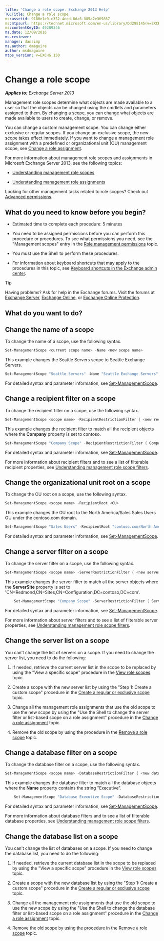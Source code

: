 ```yaml
---
title: 'Change a role scope: Exchange 2013 Help'
TOCTitle: Change a role scope
ms:assetid: 9180e1e0-c352-4ccd-8da6-885a2e309867
ms:mtpsurl: https://technet.microsoft.com/en-us/library/Dd298145(v=EXCHG.150)
ms:contentKeyID: 49289346
ms.date: 12/09/2016
ms.reviewer: 
manager: dansimp
ms.author: dmaguire
author: msdmaguire
mtps_version: v=EXCHG.150
---
```


# Change a role scope

_**Applies to:** Exchange Server 2013_

Management role scopes determine what objects are made available to a user so that the objects can be changed using the cmdlets and parameters assigned to them. By changing a scope, you can change what objects are made available to users to create, change, or remove.

You can change a custom management scope. You can change either exclusive or regular scopes. If you change an exclusive scope, the new scope takes effect immediately. If you want to change a management role assignment with a predefined or organizational unit (OU) management scope, see [Change a role assignment](change-a-role-assignment-exchange-2013-help.md).

For more information about management role scopes and assignments in Microsoft Exchange Server 2013, see the following topics:

  - [Understanding management role scopes](understanding-management-role-scopes-exchange-2013-help.md)

  - [Understanding management role assignments](understanding-management-role-assignments-exchange-2013-help.md)

Looking for other management tasks related to role scopes? Check out [Advanced permissions](advanced-permissions-exchange-2013-help.md).

## What do you need to know before you begin?

  - Estimated time to complete each procedure: 5 minutes

  - You need to be assigned permissions before you can perform this procedure or procedures. To see what permissions you need, see the "Management scopes" entry in the [Role management permissions](role-management-permissions-exchange-2013-help.md) topic.

  - You must use the Shell to perform these procedures.

  - For information about keyboard shortcuts that may apply to the procedures in this topic, see [Keyboard shortcuts in the Exchange admin center](keyboard-shortcuts-in-the-exchange-admin-center-2013-help.md).

> [!TIP]
> Having problems? Ask for help in the Exchange forums. Visit the forums at <A href="https://go.microsoft.com/fwlink/p/?linkid=60612">Exchange Server</A>, <A href="https://go.microsoft.com/fwlink/p/?linkid=267542">Exchange Online</A>, or <A href="https://go.microsoft.com/fwlink/p/?linkid=285351">Exchange Online Protection</A>.

## What do you want to do?

## Change the name of a scope

To change the name of a scope, use the following syntax.

```powershell
Set-ManagementScope <current scope name> -Name <new scope name>
```

This example changes the Seattle Servers scope to Seattle Exchange Servers.

```powershell
Set-ManagementScope "Seattle Servers" -Name "Seattle Exchange Servers"
```

For detailed syntax and parameter information, see [Set-ManagementScope](https://technet.microsoft.com/en-us/library/dd297996\(v=exchg.150\)).

## Change a recipient filter on a scope

To change the recipient filter on a scope, use the following syntax.

```powershell
Set-ManagementScope <scope name> -RecipientRestrictionFilter { <new recipient filter> }
```

This example changes the recipient filter to match all the recipient objects where the **Company** property is set to contoso.

```powershell
Set-ManagementScope "Company Scope" -RecipientRestrictionFilter { Company -eq 'contoso' }
```

For detailed syntax and parameter information, see [Set-ManagementScope](https://technet.microsoft.com/en-us/library/dd297996\(v=exchg.150\)).

For more information about recipient filters and to see a list of filterable recipient properties, see [Understanding management role scope filters](understanding-management-role-scope-filters-exchange-2013-help.md).

## Change the organizational unit root on a scope

To change the OU root on a scope, use the following syntax.

```powershell
Set-ManagementScope <scope name> -RecipientRoot <OU>
```

This example changes the OU root to the North America/Sales Sales Users OU under the contoso.com domain.

```powershell
Set-ManagementScope "Sales Users" -RecipientRoot "contoso.com/North America/Sales"
```

For detailed syntax and parameter information, see [Set-ManagementScope](https://technet.microsoft.com/en-us/library/dd297996\(v=exchg.150\)).

## Change a server filter on a scope

To change the server filter on a scope, use the following syntax.

```powershell
Set-ManagementScope <scope name> -ServerRestrictionFilter { <new server filter> }
```

This example changes the server filter to match all the server objects where the **ServerSite** property is set to 'CN=Redmond,CN=Sites,CN=Configuration,DC=contoso,DC=com'.

```powershell
    Set-ManagementScope "Company Scope" -ServerRestrictionFilter { ServerSite -eq 'CN=Redmond,CN=Sites,CN=Configuration,DC=contoso,DC=com' }
```

For detailed syntax and parameter information, see [Set-ManagementScope](https://technet.microsoft.com/en-us/library/dd297996\(v=exchg.150\)).

For more information about server filters and to see a list of filterable server properties, see [Understanding management role scope filters](understanding-management-role-scope-filters-exchange-2013-help.md).

## Change the server list on a scope

You can't change the list of servers on a scope. If you need to change the server list, you need to do the following:

1. If needed, retrieve the current server list in the scope to be replaced by using the "View a specific scope" procedure in the [View role scopes](view-role-scopes-exchange-2013-help.md) topic.

2. Create a scope with the new server list by using the "Step 1: Create a custom scope" procedure in the [Create a regular or exclusive scope](create-a-regular-or-exclusive-scope-exchange-2013-help.md) topic.

3. Change all the management role assignments that use the old scope to use the new scope by using the "Use the Shell to change the server filter or list-based scope on a role assignment" procedure in the [Change a role assignment](change-a-role-assignment-exchange-2013-help.md) topic.

4. Remove the old scope by using the procedure in the [Remove a role scope](remove-a-role-scope-exchange-2013-help.md) topic.

## Change a database filter on a scope

To change the database filter on a scope, use the following syntax.

```powershell
Set-ManagementScope <scope name> -DatabaseRestrictionFilter { <new database filter> }
```

This example changes the database filter to match all the database objects where the **Name** property contains the string "Executive".

```powershell
    Set-ManagementScope "Database Executive Scope" -DatabaseRestrictionFilter { Name -Like "*Executive*" }
```

For detailed syntax and parameter information, see [Set-ManagementScope](https://technet.microsoft.com/en-us/library/dd297996\(v=exchg.150\)).

For more information about database filters and to see a list of filterable database properties, see [Understanding management role scope filters](understanding-management-role-scope-filters-exchange-2013-help.md).

## Change the database list on a scope

You can't change the list of databases on a scope. If you need to change the database list, you need to do the following:

1. If needed, retrieve the current database list in the scope to be replaced by using the "View a specific scope" procedure in the [View role scopes](view-role-scopes-exchange-2013-help.md) topic.

2. Create a scope with the new database list by using the "Step 1: Create a custom scope" procedure in the [Create a regular or exclusive scope](create-a-regular-or-exclusive-scope-exchange-2013-help.md) topic.

3. Change all the management role assignments that use the old scope to use the new scope by using the "Use the Shell to change the database filter or list-based scope on a role assignment" procedure in the [Change a role assignment](change-a-role-assignment-exchange-2013-help.md) topic.

4. Remove the old scope by using the procedure in the [Remove a role scope](remove-a-role-scope-exchange-2013-help.md) topic.
